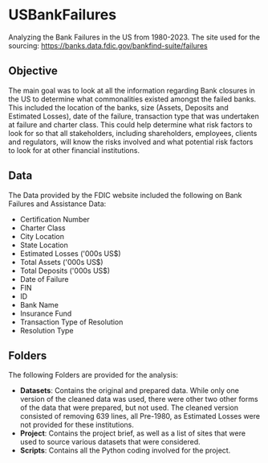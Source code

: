 # USBankFailures
Analyzing the Bank Failures in the US from 1980-2023.  The site used for the sourcing: https://banks.data.fdic.gov/bankfind-suite/failures 

## Objective
The main goal was to look at all the information regarding Bank closures in the US to determine what commonalities existed amongst the failed banks.  This included the location of the banks, size (Assets, Deposits and Estimated Losses), date of the failure, transaction type that was undertaken at failure and charter class.  This could help determine what risk factors to look for so that all stakeholders, including shareholders, employees, clients and regulators, will know the risks involved and what potential risk factors to look for at other financial institutions.

## Data
The Data provided by the FDIC website included the following on Bank Failures and Assistance Data:

- Certification Number
- Charter Class
- City Location
- State Location
- Estimated Losses ('000s US$)
- Total Assets ('000s US$)
- Total Deposits ('000s US$)
- Date of Failure
- FIN
- ID
- Bank Name
- Insurance Fund
- Transaction Type of Resolution
- Resolution Type

## Folders
The following Folders are provided for the analysis:

- **Datasets**: Contains the original and prepared data.  While only one version of the cleaned data was used, there were other two other forms of the data that were prepared, but not used.  The cleaned version consisted of removing 639 lines, all Pre-1980, as Estimated Losses were not provided for these institutions.
- **Project**: Contains the project brief, as well as a list of sites that were used to source various datasets that were considered.
- **Scripts**:  Contains all the Python coding involved for the project.  

